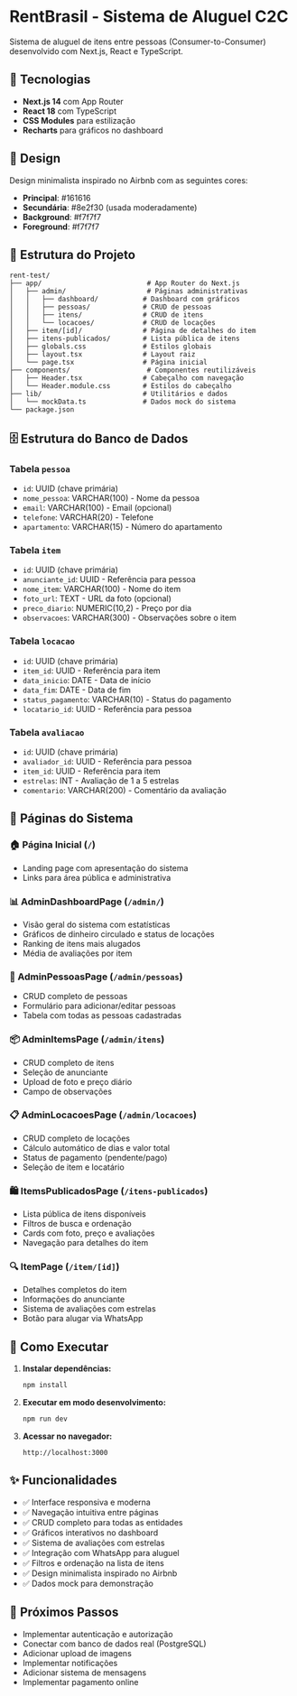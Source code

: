 # RentBrasil - Sistema de Aluguel C2C

Sistema de aluguel de itens entre pessoas (Consumer-to-Consumer) desenvolvido com Next.js, React e TypeScript.

## 🚀 Tecnologias

- **Next.js 14** com App Router
- **React 18** com TypeScript
- **CSS Modules** para estilização
- **Recharts** para gráficos no dashboard

## 🎨 Design

Design minimalista inspirado no Airbnb com as seguintes cores:
- **Principal**: #161616
- **Secundária**: #8e2f30 (usada moderadamente)
- **Background**: #f7f7f7
- **Foreground**: #f7f7f7

## 📁 Estrutura do Projeto

```
rent-test/
├── app/                          # App Router do Next.js
│   ├── admin/                    # Páginas administrativas
│   │   ├── dashboard/           # Dashboard com gráficos
│   │   ├── pessoas/             # CRUD de pessoas
│   │   ├── itens/               # CRUD de itens
│   │   └── locacoes/            # CRUD de locações
│   ├── item/[id]/               # Página de detalhes do item
│   ├── itens-publicados/        # Lista pública de itens
│   ├── globals.css              # Estilos globais
│   ├── layout.tsx               # Layout raiz
│   └── page.tsx                 # Página inicial
├── components/                   # Componentes reutilizáveis
│   ├── Header.tsx               # Cabeçalho com navegação
│   └── Header.module.css        # Estilos do cabeçalho
├── lib/                         # Utilitários e dados
│   └── mockData.ts              # Dados mock do sistema
└── package.json
```

## 🗄️ Estrutura do Banco de Dados

### Tabela `pessoa`
- `id`: UUID (chave primária)
- `nome_pessoa`: VARCHAR(100) - Nome da pessoa
- `email`: VARCHAR(100) - Email (opcional)
- `telefone`: VARCHAR(20) - Telefone
- `apartamento`: VARCHAR(15) - Número do apartamento

### Tabela `item`
- `id`: UUID (chave primária)
- `anunciante_id`: UUID - Referência para pessoa
- `nome_item`: VARCHAR(100) - Nome do item
- `foto_url`: TEXT - URL da foto (opcional)
- `preco_diario`: NUMERIC(10,2) - Preço por dia
- `observacoes`: VARCHAR(300) - Observações sobre o item

### Tabela `locacao`
- `id`: UUID (chave primária)
- `item_id`: UUID - Referência para item
- `data_inicio`: DATE - Data de início
- `data_fim`: DATE - Data de fim
- `status_pagamento`: VARCHAR(10) - Status do pagamento
- `locatario_id`: UUID - Referência para pessoa

### Tabela `avaliacao`
- `id`: UUID (chave primária)
- `avaliador_id`: UUID - Referência para pessoa
- `item_id`: UUID - Referência para item
- `estrelas`: INT - Avaliação de 1 a 5 estrelas
- `comentario`: VARCHAR(200) - Comentário da avaliação

## 📱 Páginas do Sistema

### 🏠 Página Inicial (`/`)
- Landing page com apresentação do sistema
- Links para área pública e administrativa

### 📊 AdminDashboardPage (`/admin/`)
- Visão geral do sistema com estatísticas
- Gráficos de dinheiro circulado e status de locações
- Ranking de itens mais alugados
- Média de avaliações por item

### 👥 AdminPessoasPage (`/admin/pessoas`)
- CRUD completo de pessoas
- Formulário para adicionar/editar pessoas
- Tabela com todas as pessoas cadastradas

### 📦 AdminItemsPage (`/admin/itens`)
- CRUD completo de itens
- Seleção de anunciante
- Upload de foto e preço diário
- Campo de observações

### 📋 AdminLocacoesPage (`/admin/locacoes`)
- CRUD completo de locações
- Cálculo automático de dias e valor total
- Status de pagamento (pendente/pago)
- Seleção de item e locatário

### 🛍️ ItemsPublicadosPage (`/itens-publicados`)
- Lista pública de itens disponíveis
- Filtros de busca e ordenação
- Cards com foto, preço e avaliações
- Navegação para detalhes do item

### 🔍 ItemPage (`/item/[id]`)
- Detalhes completos do item
- Informações do anunciante
- Sistema de avaliações com estrelas
- Botão para alugar via WhatsApp

## 🚀 Como Executar

1. **Instalar dependências:**
   ```bash
   npm install
   ```

2. **Executar em modo desenvolvimento:**
   ```bash
   npm run dev
   ```

3. **Acessar no navegador:**
   ```
   http://localhost:3000
   ```

## ✨ Funcionalidades

- ✅ Interface responsiva e moderna
- ✅ Navegação intuitiva entre páginas
- ✅ CRUD completo para todas as entidades
- ✅ Gráficos interativos no dashboard
- ✅ Sistema de avaliações com estrelas
- ✅ Integração com WhatsApp para aluguel
- ✅ Filtros e ordenação na lista de itens
- ✅ Design minimalista inspirado no Airbnb
- ✅ Dados mock para demonstração

## 🎯 Próximos Passos

- Implementar autenticação e autorização
- Conectar com banco de dados real (PostgreSQL)
- Adicionar upload de imagens
- Implementar notificações
- Adicionar sistema de mensagens
- Implementar pagamento online

